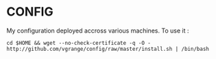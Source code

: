CONFIG
======

My configuration deployed accross various machines.
To use it : 

    cd $HOME && wget --no-check-certificate -q -O - http://github.com/vgrange/config/raw/master/install.sh | /bin/bash

